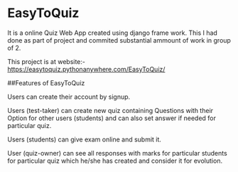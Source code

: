 # EasyToQuiz

It is a online Quiz Web App created using django frame work.
This I had done as part of project and commited substantial ammount of work in group of 2.

This project is at website:- https://easytoquiz.pythonanywhere.com/EasyToQuiz/


##Features of EasyToQuiz

Users can create their account by signup. 

Users (test-taker) can create new quiz containing Questions with their Option for other users (students) and can also set answer if needed for particular quiz. 

Users (students) can give exam online and submit it.

User (quiz-owner) can see all responses with marks for particular students for particular quiz which he/she has created and consider it for evolution.
